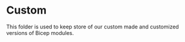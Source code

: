 # Custom
This folder is used to keep store of our custom made and customized versions of Bicep modules.
